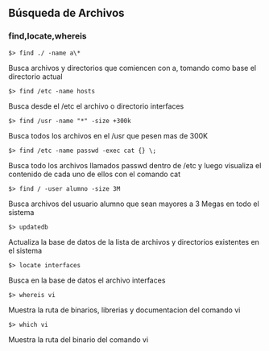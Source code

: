 ## Búsqueda de Archivos ##
### find,locate,whereis ###

`$> find ./ -name a\* `

Busca archivos y directorios que comiencen con a, tomando como base el directorio actual 

`$> find /etc -name hosts` 

Busca desde el /etc el archivo o directorio interfaces 

`$> find /usr -name "*" -size +300k` 

Busca todos los archivos en el /usr que pesen mas de 300K 

`$> find /etc -name passwd -exec cat {} \;` 

Busca todo los archivos llamados passwd dentro de /etc y luego visualiza el contenido de cada uno de ellos con el comando cat 

`$> find / -user alumno -size 3M` 

Busca archivos del usuario alumno que sean mayores a 3 Megas en todo el sistema 

`$> updatedb` 

Actualiza la base de datos de la lista de archivos y directorios existentes en el sistema 

`$> locate interfaces` 

Busca en la base de datos el archivo interfaces 

`$> whereis vi` 

Muestra la ruta de binarios, librerias y documentacion del comando vi 

`$> which vi` 

Muestra la ruta del binario del comando vi
